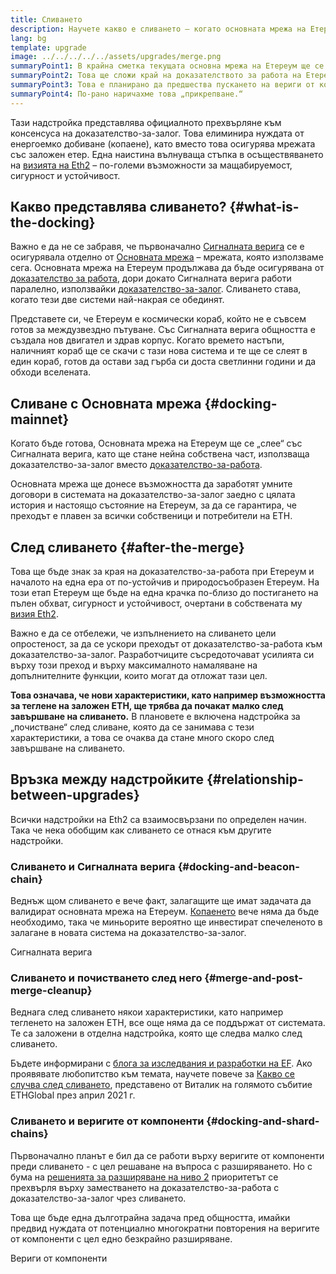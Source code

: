 ```yaml
---
title: Сливането
description: Научете какво е сливането – когато основната мрежа на Етереум се присъедини към Сигналната верига, координирана от системата на доказателство-за-залог.
lang: bg
template: upgrade
image: ../../../../../assets/upgrades/merge.png
summaryPoint1: В крайна сметка текущата основна мрежа на Етереум ще се „слее“ със системата за доказателство-за-залог на Сигналната верига.
summaryPoint2: Това ще сложи край на доказателството за работа на Етереум и пълния преход към доказателство-за-залог.
summaryPoint3: Това е планирано да предшества пускането на вериги от компоненти.
summaryPoint4: По-рано наричахме това „прикрепване.“
---
```


<UpgradeStatus dateKey="page-upgrades-merge-date">
  Тази надстройка представлява официалното прехвърляне към консенсуса на доказателство-за-залог. Това елиминира нуждата от енергоемко добиване (копаене), като вместо това осигурява мрежата със заложен етер. Една наистина вълнуваща стъпка в осъществяването на <a href="/roadmap/vision/">визията на Eth2</a> – по-големи възможности за мащабируемост, сигурност и устойчивост.
</UpgradeStatus>

## Какво представлява сливането? {#what-is-the-docking}

Важно е да не се забравя, че първоначално [Сигналната верига](/upgrades/beacon-chain/) се е осигурявала отделно от [Основната мрежа](/glossary/#mainnet) – мрежата, която използваме сега. Основната мрежа на Етереум продължава да бъде осигурявана от [доказателство за работа](/developers/docs/consensus-mechanisms/pow/), дори докато Сигналната верига работи паралелно, използвайки [доказателство-за-залог](/developers/docs/consensus-mechanisms/pos/). Сливането става, когато тези две системи най-накрая се обединят.

Представете си, че Етереум е космически кораб, който не е съвсем готов за междузвездно пътуване. Със Сигналната верига общността е създала нов двигател и здрав корпус. Когато времето настъпи, наличният кораб ще се скачи с тази нова система и те ще се слеят в един кораб, готов да остави зад гърба си доста светлинни години и да обходи вселената.

## Сливане с Основната мрежа {#docking-mainnet}

Когато бъде готова, Основната мрежа на Етереум ще се „слее“ със Сигналната верига, като ще стане нейна собствена част, използваща доказателство-за-залог вместо [доказателство-за-работа](/developers/docs/consensus-mechanisms/pow/).

Основната мрежа ще донесе възможността да заработят умните договори в системата на доказателство-за-залог заедно с цялата история и настоящо състояние на Етереум, за да се гарантира, че преходът е плавен за всички собственици и потребители на ETH.

## След сливането {#after-the-merge}

Това ще бъде знак за края на доказателство-за-работа при Етереум и началото на една ера от по-устойчив и природосъобразен Етереум. На този етап Етереум ще бъде на една крачка по-близо до постигането на пълен обхват, сигурност и устойчивост, очертани в собствената му [визия Eth2](/roadmap/vision/).

Важно е да се отбележи, че изпълнението на сливането цели опростеност, за да се ускори преходът от доказателство-за-работа към доказателство-за-залог. Разработчиците съсредоточават усилията си върху този преход и върху максималното намаляване на допълнителните функции, които могат да отложат тази цел.

**Това означава, че нови характеристики, като например възможността за теглене на заложен ETH, ще трябва да почакат малко след завършване на сливането.** В плановете е включена надстройка за „почистване“ след сливане, която да се занимава с тези характеристики, а това се очаква да стане много скоро след завършване на сливането.

## Връзка между надстройките {#relationship-between-upgrades}

Всички надстройки на Eth2 са взаимосвързани по определен начин. Така че нека обобщим как сливането се отнася към другите надстройки.

### Сливането и Сигналната верига {#docking-and-beacon-chain}

Веднъж щом сливането е вече факт, залагащите ще имат задачата да валидират основната мрежа на Етереум. [Копаенето](/developers/docs/consensus-mechanisms/pow/mining/) вече няма да бъде необходимо, така че миньорите вероятно ще инвестират спечеленото в залагане в новата система на доказателство-за-залог.

<ButtonLink to="/upgrades/beacon-chain/">Сигналната верига</ButtonLink>

### Сливането и почистването след него {#merge-and-post-merge-cleanup}

Веднага след сливането някои характеристики, като например тегленето на заложен ETH, все още няма да се поддържат от системата. Те са заложени в отделна надстройка, която ще следва малко след сливането.

Бъдете информирани с [блога за изследвания и разработки на EF](https://blog.ethereum.org/category/research-and-development/). Ако проявявате любопитство към темата, научете повече за [Какво се случва след сливането](https://youtu.be/7ggwLccuN5s?t=101), представено от Виталик на голямото събитие ETHGlobal през април 2021 г.

### Сливането и веригите от компоненти {#docking-and-shard-chains}

Първоначално планът е бил да се работи върху веригите от компоненти преди сливането - с цел решаване на въпроса с разширяването. Но с бума на [решенията за разширяване на ниво 2](/developers/docs/scaling/#layer-2-scaling) приоритетът се прехвърля върху заместването на доказателство-за-работа с доказателство-за-залог чрез сливането.

Това ще бъде една дълготрайна задача пред общността, имайки предвид нуждата от потенциално многократни повторения на веригите от компоненти с цел едно безкрайно разширяване.

<ButtonLink to="/upgrades/sharding/">Вериги от компоненти</ButtonLink>
